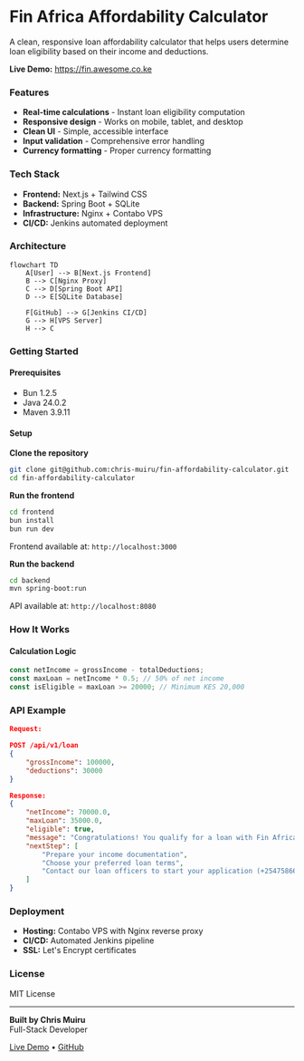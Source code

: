 # Fin Africa Affordability Calculator

A clean, responsive loan affordability calculator that helps users determine loan eligibility based on their income and deductions.

**Live Demo:** https://fin.awesome.co.ke


### Features

- **Real-time calculations** - Instant loan eligibility computation
- **Responsive design** - Works on mobile, tablet, and desktop
- **Clean UI** - Simple, accessible interface
- **Input validation** - Comprehensive error handling
- **Currency formatting** - Proper currency formatting

### Tech Stack

- **Frontend:** Next.js + Tailwind CSS
- **Backend:** Spring Boot + SQLite
- **Infrastructure:** Nginx + Contabo VPS
- **CI/CD:** Jenkins automated deployment

### Architecture

```mermaid
flowchart TD
    A[User] --> B[Next.js Frontend]
    B --> C[Nginx Proxy]
    C --> D[Spring Boot API]
    D --> E[SQLite Database]
    
    F[GitHub] --> G[Jenkins CI/CD]
    G --> H[VPS Server]
    H --> C
```

### Getting Started

#### Prerequisites
- Bun 1.2.5
- Java 24.0.2
- Maven 3.9.11

#### Setup
**Clone the repository**
```bash
git clone git@github.com:chris-muiru/fin-affordability-calculator.git
cd fin-affordability-calculator
```

**Run the frontend**
```bash
cd frontend
bun install
bun run dev
```
Frontend available at: `http://localhost:3000`

**Run the backend**
```bash
cd backend
mvn spring-boot:run
```
API available at: `http://localhost:8080`

### How It Works

#### Calculation Logic
```javascript
const netIncome = grossIncome - totalDeductions;
const maxLoan = netIncome * 0.5; // 50% of net income
const isEligible = maxLoan >= 20000; // Minimum KES 20,000
```

### API Example
```json
Request:

POST /api/v1/loan
{
    "grossIncome": 100000,
    "deductions": 30000
}

Response:
{
    "netIncome": 70000.0,
    "maxLoan": 35000.0,
    "eligible": true,
    "message": "Congratulations! You qualify for a loan with Fin Africa",
    "nextStep": [
        "Prepare your income documentation",
        "Choose your preferred loan terms",
        "Contact our loan officers to start your application (+254758662445)"
    ]
}
```
### Deployment

- **Hosting:** Contabo VPS with Nginx reverse proxy
- **CI/CD:** Automated Jenkins pipeline
- **SSL:** Let's Encrypt certificates

### License

MIT License

---

**Built by Chris Muiru**  
Full-Stack Developer

[Live Demo](https://fin.awesome.co.ke) • [GitHub](https://github.com/chris-muiru)